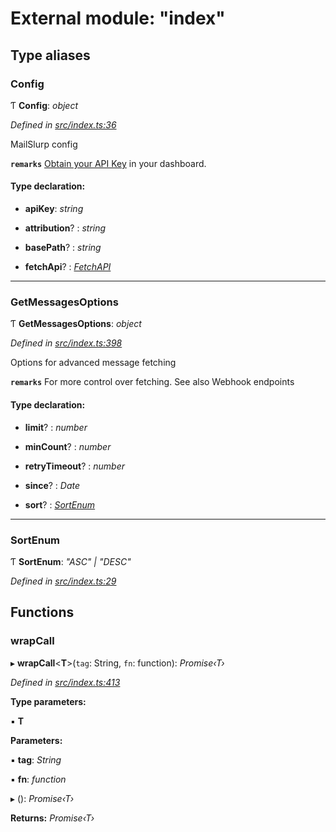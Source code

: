 # External module: "index"

## Type aliases

###  Config

Ƭ **Config**: *object*

*Defined in [src/index.ts:36](https://github.com/mailslurp/mailslurp-client-ts-js/blob/c5d4ad1/src/index.ts#L36)*

MailSlurp config

**`remarks`** 
[Obtain your API Key](https://app.mailslurp.com) in your dashboard.

#### Type declaration:

* **apiKey**: *string*

* **attribution**? : *string*

* **basePath**? : *string*

* **fetchApi**? : *[FetchAPI](../interfaces/_generated_api_.fetchapi.md)*

___

###  GetMessagesOptions

Ƭ **GetMessagesOptions**: *object*

*Defined in [src/index.ts:398](https://github.com/mailslurp/mailslurp-client-ts-js/blob/c5d4ad1/src/index.ts#L398)*

Options for advanced message fetching

**`remarks`** 
For more control over fetching. See also Webhook endpoints

#### Type declaration:

* **limit**? : *number*

* **minCount**? : *number*

* **retryTimeout**? : *number*

* **since**? : *Date*

* **sort**? : *[SortEnum](_index_.md#sortenum)*

___

###  SortEnum

Ƭ **SortEnum**: *"ASC" | "DESC"*

*Defined in [src/index.ts:29](https://github.com/mailslurp/mailslurp-client-ts-js/blob/c5d4ad1/src/index.ts#L29)*

## Functions

###  wrapCall

▸ **wrapCall**<**T**>(`tag`: String, `fn`: function): *Promise‹T›*

*Defined in [src/index.ts:413](https://github.com/mailslurp/mailslurp-client-ts-js/blob/c5d4ad1/src/index.ts#L413)*

**Type parameters:**

▪ **T**

**Parameters:**

▪ **tag**: *String*

▪ **fn**: *function*

▸ (): *Promise‹T›*

**Returns:** *Promise‹T›*

